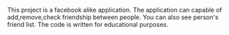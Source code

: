 
This project is a facebook alike application.
The application can capable of add,remove,check friendship between people.
You can also see person's friend list.
The code is written for educational purposes.
